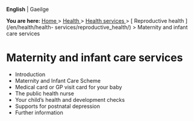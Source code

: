 **English** |  Gaeilge 

**You are here:** [ Home ](/en/) > [ Health ](/en/health/) > [ Health services
](/en/health/health-services/) > [ Reproductive health ](/en/health/health-
services/reproductive_health/) > Maternity and infant care services

#  Maternity and infant care services

  * Introduction 
  * Maternity and Infant Care Scheme 
  * Medical card or GP visit card for your baby 
  * The public health nurse 
  * Your child’s health and development checks 
  * Supports for postnatal depression 
  * Further information 
